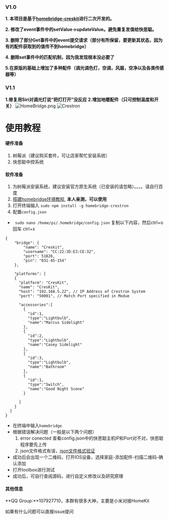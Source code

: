 ### V1.0
**1. 本项目是基于[homebridge-creskit](https://github.com/marcusadolfsson/homebridge-creskit)进行二次开发的。**

**2. 修改了event事件中的setValue->updateValue。避免重复发值给快思聪。**

**3. 删除了部分Get事件中的event提交请求（部分有所保留，要更新其状态，因为有的配件获取到的值传不到homebridge）**

**4. 删除set事件中的匹配机制，因为我发现根本没必要了**

**5.在原版的基础上增加了多种配件（调光调色灯，空调，风扇，空净以及各类传感器等）**

### V1.1
**1.修复用Siri对调光灯说“把灯打开”没反应**
**2.增加地暖配件（只可控制温度和开关）**
![HomeBridge.png](https://upload-images.jianshu.io/upload_images/3246153-34905aac5cb382fe.png?imageMogr2/auto-orient/strip%7CimageView2/2/w/1240)
![Crestron](https://upload-images.jianshu.io/upload_images/3246153-847e7112c89bc585.png?imageMogr2/auto-orient/strip%7CimageView2/2/w/1240)

# 使用教程
#### 硬件准备
1. 树莓派（建议购买套件，可让店家帮忙安装系统）
2. 快思聪中控系统

#### 软件准备
1. 为树莓派安装系统，建议安装官方原生系统（已安装的请忽略）。。。。请自行百度
2. [搭建homebridge环境教程](https://github.com/nfarina/homebridge/wiki/Running-HomeBridge-on-a-Raspberry-Pi),    **本人亲测，可以使用**
3. 打开终端输入    `sudo npm install -g homebridge-crestron`
4. 配置`config.json` 
  - ` sudo nano /home/pi/.homebridge/config.json`
复制以下内容，然后ctrl+o 回车 ctrl+x

```
{
    "bridge": {
        "name": "Creskit",
        "username": "CC:22:3D:E3:CE:32",
        "port": 51826,
        "pin": "031-45-154"
    },

    "platforms": [
    {
      "platform": "CresKit",
      "name": "CresKit",
      "host": "192.168.5.22", // IP Address of Crestron System
      "port": "50001", // Match Port specified in Modue

      "accessories":[
        {
          "id":1,
          "type":"Lightbulb",
          "name":"Marcus Sidelight"
        },
        {
          "id":2,
          "type":"Lightbulb",
          "name":"Casey Sidelight"
        },
        {
          "id":3,
          "type":"Lightbulb",
          "name":"Bathroom"
        },
        {
          "id":1,
          "type":"Switch",
          "name":"Good Night Scene" 
        }

      ]
    }
  ]
}
```

- 在终端中输入`homebridge`
- 根据错误解决问题（一般是以下两个问题）
   1. error conected 查看config.json中的快思聪主机IP和Port对不对，快思聪程序要先上传
   2. json文件格式有误，[json文件格式验证](https://jsonlint.com/)
- 成功后会出现一个二维码，打开IOS设备，选择家庭-添加配件-扫描二维码-确认添加
- 打开toolbox进行测试
- 成功后，可自行查阅源码，进行自定义修改以及研究原理

#### 其他信息

**QQ Group:**107927710，本群有很多大神，主要是小米对接HomeKit

如果有什么问题可以直接issue提问












